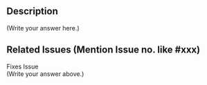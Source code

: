 ## Description

(Write your answer here.)
 
## Related Issues (Mention Issue no. like #xxx)

Fixes Issue 
<br/>
(Write your answer above.)
